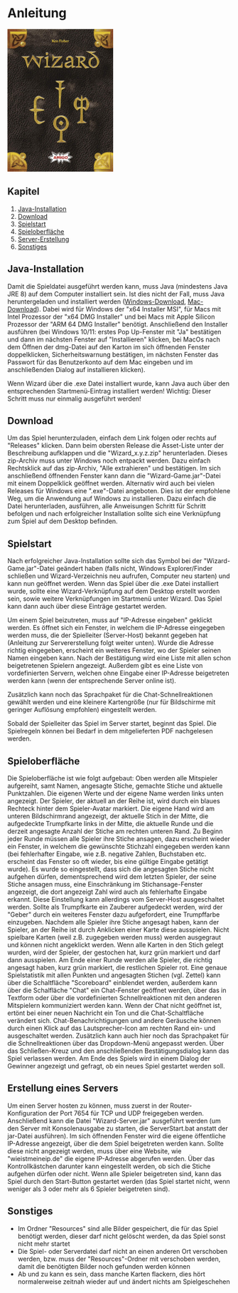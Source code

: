 # Anleitung

<img src="https://github.com/julihuber0/Wizard/blob/master/Resources/wizardgame.png?raw=true" width="238" height="320">

## Kapitel

1. [Java-Installation](#java-installation)
2. [Download](#download)
3. [Spielstart](#spielstart)
4. [Spieloberfläche](#spieloberfläche)
5. [Server-Erstellung](#erstellung-eines-servers)
6. [Sonstiges](#sonstiges)

## Java-Installation

Damit die Spieldatei ausgeführt werden kann, muss Java (mindestens Java JRE 8) auf dem Computer installiert sein. Ist dies nicht der Fall, muss Java heruntergeladen und installiert werden ([Windows-Download](https://www.oracle.com/java/technologies/downloads/#jdk17-windows), [Mac-Download](https://www.oracle.com/java/technologies/downloads/#jdk17-mac)). Dabei wird für Windows der "x64 Installer MSI", für Macs mit Intel Prozessor der "x64 DMG Installer" und bei Macs mit Apple Silicon Prozessor der "ARM 64 DMG Installer" benötigt. Anschließend den Installer ausführen (bei Windows 10/11: erstes Pop Up-Fenster mit "Ja" bestätigen und dann im nächsten Fenster auf "Installieren" klicken, bei MacOs nach dem Öffnen der dmg-Datei auf den Karton im sich öffnenden Fenster doppelklicken, Sicherheitswarnung bestätigen, im nächsten Fenster das Passwort für das Benutzerkonto auf dem Mac eingeben und im anschließenden Dialog auf installieren klicken).

Wenn Wizard über die .exe Datei installiert wurde, kann Java auch über den entsprechenden Startmenü-Eintrag installiert werden!
Wichtig: Dieser Schritt muss nur einmalig ausgeführt werden!

## Download

Um das Spiel herunterzuladen, einfach dem Link folgen oder rechts auf "Releases" klicken. Dann beim obersten Release 
die Asset-Liste unter der Beschreibung aufklappen und die "Wizard_x.y.z.zip" herunterladen. Dieses zip-Archiv muss unter Windows noch entpackt werden. Dazu einfach Rechtsklick auf das zip-Archiv, "Alle extrahieren" und bestätigen. Im sich anschließend öffnenden Fenster kann dann die "Wizard-Game.jar"-Datei mit einem Doppelklick geöffnet werden. Alternativ wird auch bei vielen Releases für Windows eine ".exe"-Datei angeboten. Dies ist der empfohlene Weg, um die Anwendung auf Windows zu installieren. Dazu einfach die Datei herunterladen, ausführen, alle Anweisungen Schritt für Schritt befolgen und nach erfolgreicher Installation sollte sich eine Verknüpfung zum Spiel auf dem Desktop befinden.

## Spielstart

Nach erfolgreicher Java-Installation sollte sich das Symbol bei der "Wizard-Game.jar"-Datei geändert haben (falls nicht, Windows Explorer/Finder
schließen und Wizard-Verzeichnis neu aufrufen, Computer neu starten) und kann nun geöffnet werden. Wenn das Spiel 
über die .exe Datei installiert wurde, sollte eine Wizard-Verknüpfung auf dem Desktop erstellt worden sein, sowie weitere Verknüpfungen im Startmenü unter
Wizard. Das Spiel kann dann auch über diese Einträge gestartet werden.

Um einem Spiel beizutreten, muss auf "IP-Adresse eingeben" geklickt werden. Es öffnet sich ein Fenster, in welchem die 
IP-Adresse eingegeben werden
muss, die der Spielleiter (Server-Host) bekannt gegeben hat (Anleitung zur Servererstellung folgt weiter unten). Wurde die Adresse richtig
eingegeben, erscheint ein weiteres Fenster, wo der Spieler seinen Namen eingeben kann. Nach der Bestätigung wird eine Liste mit allen schon
beigetretenen Spielern angezeigt.
Außerdem gibt es eine Liste von vordefinierten Servern, welchen ohne Eingabe einer IP-Adresse beigetreten werden 
kann (wenn der entsprechende Server online ist).

Zusätzlich kann noch das Sprachpaket für die Chat-Schnellreaktionen gewählt werden und eine kleinere Kartengröße 
(nur für Bildschirme mit geringer Auflösung empfohlen) eingestellt werden.

Sobald der Spielleiter das Spiel im Server startet, beginnt das Spiel. Die Spielregeln können bei Bedarf in dem mitgelieferten PDF
nachgelesen werden.

## Spieloberfläche

Die Spieloberfläche ist wie folgt aufgebaut: Oben werden alle Mitspieler aufgereiht, samt Namen, angesagte Stiche, gemachte Stiche und
aktuelle Punktzahlen. Die eigenen Werte und der eigene Name werden links unten angezeigt. Der Spieler, der aktuell an der Reihe ist, wird
durch ein blaues Rechteck hinter dem Spieler-Avatar markiert. Die eigene Hand wird am unteren Bildschirmrand angezeigt, 
der aktuelle Stich in der Mitte, die aufgedeckte Trumpfkarte links in der Mitte, die aktuelle Runde und die derzeit 
angesagte Anzahl der Stiche am rechten unteren Rand.
Zu Beginn jeder Runde müssen alle Spieler ihre Stiche ansagen, dazu erscheint wieder ein Fenster, in welchem die 
gewünschte Stichzahl eingegeben werden kann (bei fehlerhafter Eingabe, wie z.B. negative Zahlen, Buchstaben etc. 
erscheint das Fenster so oft wieder, bis eine gültige Eingabe getätigt wurde). Es wurde so eingestellt, dass sich 
die angesagten Stiche nicht aufgehen dürfen, dementsprechend wird dem letzten Spieler, der seine Stiche ansagen muss,
eine Einschränkung im Stichansage-Fenster angezeigt, die dort angezeigt Zahl wird auch als fehlerhafte Eingabe 
erkannt. Diese Einstellung kann allerdings vom Server-Host ausgeschaltet werden. Sollte als Trumpfkarte ein Zauberer 
aufgedeckt werden, wird der "Geber" durch ein weiteres Fenster dazu aufgefordert, eine Trumpffarbe einzugeben. 
Nachdem alle Spieler ihre Stiche angesagt haben, kann der Spieler, an der Reihe ist durch Anklicken einer Karte 
diese ausspielen. Nicht spielbare Karten (weil z.B. zugegeben werden muss) werden ausgegraut und können nicht 
angeklickt werden. Wenn alle Karten in den Stich gelegt wurden, wird der Spieler, der gestochen hat, kurz grün 
markiert und darf dann ausspielen. Am Ende einer Runde werden alle Spieler, die richtig angesagt haben, kurz grün 
markiert, die restlichen Spieler rot. Eine genaue Spielstatistik mit allen Punkten und angesagten Stichen (vgl. 
Zettel) kann über die Schaltfläche "Scoreboard" einblendet werden, außerdem kann über die Schalfläche "Chat" ein 
Chat-Fenster geöffnet werden, über das in Textform oder über die vordefinierten Schnellreaktionen mit den anderen 
Mitspielern kommuniziert werden kann. Wenn der Chat nicht geöffnet ist, ertönt bei einer neuen Nachricht ein Ton und 
die Chat-Schaltfläche verändert sich. Chat-Benachrichtigungen und andere Geräusche können durch einen Klick auf das 
Lautsprecher-Icon am rechten Rand ein- und ausgeschaltet werden. Zusätzlich kann auch hier noch das Sprachpaket für 
die Schnellreaktionen über das Dropdown-Menü angepasst werden. Über das Schließen-Kreuz und den 
anschließenden Bestätigungsdialog kann das Spiel verlassen werden.
Am Ende des Spiels wird in einem Dialog der Gewinner angezeigt und gefragt, ob ein neues Spiel gestartet werden soll.

## Erstellung eines Servers

Um einen Server hosten zu können, muss zuerst in der Router-Konfiguration der Port 7654 für TCP und UDP freigegeben 
werden. Anschließend kann die Datei "Wizard-Server.jar" ausgeführt werden (um den Server mit Konsolenausgabe zu 
starten, die ServerStart.bat anstatt der jar-Datei ausführen). Im sich öffnenden Fenster wird die eigene öffentliche 
IP-Adresse angezeigt, über die dem Spiel beigetreten werden kann. Sollte diese nicht angezeigt werden, muss über 
eine Website, wie "wieistmeineip.de" die eigene IP-Adresse abgerufen werden. Über das Kontrollkästchen darunter kann 
eingestellt werden, ob sich die Stiche aufgehen dürfen oder nicht. Wenn alle Spieler beigetreten sind, kann das 
Spiel durch den Start-Button gestartet werden (das Spiel startet nicht, wenn weniger als 3 oder mehr als 6 Spieler 
beigetreten sind).

## Sonstiges

- Im Ordner "Resources" sind alle Bilder gespeichert, die für das Spiel benötigt werden, dieser darf nicht gelöscht werden, da das Spiel
  sonst nicht mehr startet
- Die Spiel- oder Serverdatei darf nicht an einen anderen Ort verschoben werden, bzw. muss der "Resources"-Ordner 
  mit verschoben werden, damit die benötigten Bilder noch gefunden werden können
- Ab und zu kann es sein, dass manche Karten flackern, dies hört normalerweise zeitnah wieder auf und ändert nichts am Spielgeschehen
